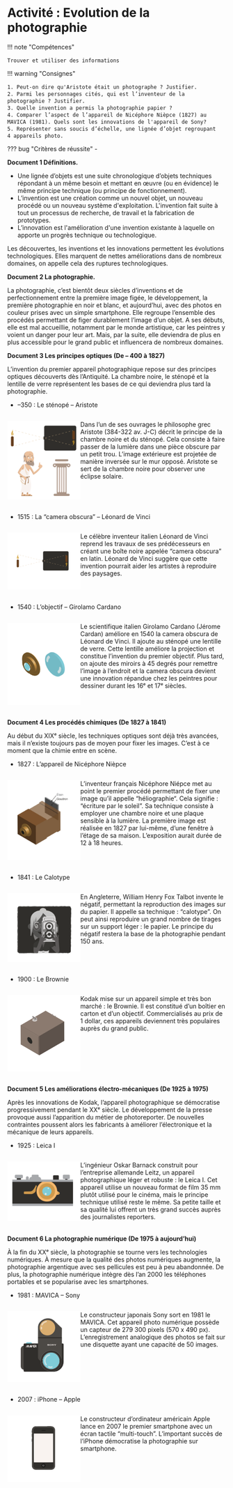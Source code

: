 # Activité : Evolution de la photographie

!!! note "Compétences"

    Trouver et utiliser des informations 
 

!!! warning "Consignes"

    1. Peut-on dire qu'Aristote était un photographe ? Justifier. 
    2. Parmi les personnages cités, qui est l’inventeur de la photographie ? Justifier. 
    3. Quelle invention a permis la photographie papier ? 
    4. Comparer l’aspect de l’appareil de Nicéphore Nièpce (1827) au MAVICA (1981). Quels sont les innovations de l'appareil de Sony? 
    5. Représenter sans soucis d’échelle, une lignée d’objet regroupant 4 appareils photo.
    
??? bug "Critères de réussite"
    - 



**Document 1 Définitions.**

- Une lignée d’objets est une suite chronologique d’objets techniques répondant à un même besoin et mettant en œuvre (ou en évidence) le même principe technique (ou principe de fonctionnement).
- L’invention est une création comme un nouvel objet, un nouveau procédé ou un nouveau système d'exploitation. L'invention fait suite à tout un processus de recherche, de travail et la fabrication de prototypes. 
- L’innovation est l'amélioration d'une invention existante à laquelle on apporte un progrès technique ou technologique.

Les découvertes, les inventions et les innovations permettent les évolutions technologiques. Elles marquent de nettes améliorations dans de nombreux domaines, on appelle cela des ruptures technologiques. 








**Document 2 La photographie.**

La photographie, c’est bientôt deux siècles d’inventions et de perfectionnement entre la première image figée, le développement, la première photographie en noir et blanc, et aujourd’hui, avec des photos en couleur prises avec un simple smartphone. Elle regroupe l’ensemble des procédés permettant de figer durablement l’image d’un objet. 
A ses débuts, elle est mal accueillie, notamment par le monde artistique, car les peintres y voient un danger pour leur art. Mais, par la suite, elle deviendra de plus en plus accessible pour le grand public et influencera de nombreux domaines. 



**Document 3 Les principes optiques (De – 400 à 1827)** 
  
L’invention du premier appareil photographique repose sur des principes optiques découverts dès l’Antiquité. La chambre noire, le sténopé et la lentille de verre représentent les bases de ce qui deviendra plus tard la photographie.

- –350 : Le sténopé – Aristote

<div markdown style="display:flex; flex-direction:row">

<div markdown style="display:flex; flex: 1 1 0; flex-direction:row">


![](pictures/stenope.png)


</div>

<div markdown style="display:flex; flex: 2 1 0; flex-direction:row">


Dans l’un de ses ouvrages le philosophe grec Aristote (384-322 av. J-C) décrit le principe de la chambre noire et du sténopé. Cela consiste à faire passer de la lumière dans une pièce obscure par un petit trou. L’image extérieure est projetée de manière inversée sur le mur opposé. Aristote se sert de la chambre noire pour observer une éclipse solaire.

</div>

</div>


- 1515 : La “camera obscura” – Léonard de Vinci

<div markdown style="display:flex; flex-direction:row">



<div markdown style="display:flex; flex: 1 1 0; flex-direction:row">

![](pictures/cameraOsbcura.png)

</div>

<div markdown style="display:flex; flex: 2 1 0; flex-direction:row">


Le célèbre inventeur italien Léonard de Vinci reprend les travaux de ses prédécesseurs en créant une boîte noire appelée “camera obscura” en latin. Léonard de Vinci suggère que cette invention pourrait aider les artistes à reproduire des paysages.

</div>

</div>

- 1540 : L’objectif – Girolamo Cardano

<div markdown style="display:flex; flex-direction:row">
<div markdown style="display:flex; flex: 1 1 0; flex-direction:row">

![](pictures/objectifCardano.png)


</div>

<div markdown style="display:flex; flex: 2 1 0; flex-direction:row">

Le scientifique italien Girolamo Cardano (Jérome Cardan) améliore en 1540 la camera obscura de Léonard de Vinci. Il ajoute au sténopé une lentille de verre. Cette lentille améliore la projection et constitue l’invention du premier objectif. Plus tard, on ajoute des miroirs à 45 degrés pour remettre l’image à l’endroit et la camera obscura devient une innovation répandue chez les peintres pour dessiner durant les 16ᵉ et 17ᵉ siècles.
</div>

</div>


**Document 4 Les procédés chimiques (De 1827 à 1841)**

Au début du XIXᵉ siècle, les techniques optiques sont déjà très avancées, mais il n’existe toujours pas de moyen pour fixer les images. C’est à ce moment que la chimie entre en scène.

- 1827 : L’appareil de Nicéphore Nièpce

<div markdown style="display:flex; flex-direction:row">

<div markdown style="display:flex; flex: 1 1 0; flex-direction:row">

![](pictures/nicephoreNiepce.png)


</div>

<div markdown style="display:flex; flex: 2 1 0; flex-direction:row">

L’inventeur français Nicéphore Niépce met au point le premier procédé permettant de fixer une image qu’il appelle “héliographie“. Cela signifie : “écriture par le soleil”. Sa technique consiste à employer une chambre noire et une plaque sensible à la lumière. La première image est réalisée en 1827 par lui-même, d’une fenêtre à l’étage de sa maison. L’exposition aurait durée de 12 à 18 heures.

</div>

</div>


- 1841 : Le Calotype 

<div markdown style="display:flex; flex-direction:row">
<div markdown style="display:flex; flex: 1 1 0; flex-direction:row">


![](pictures/calotype.png)


</div>

<div markdown style="display:flex; flex: 2 1 0; flex-direction:row">

En Angleterre, William Henry Fox Talbot invente le négatif, permettant la reproduction des images sur du papier. Il appelle sa technique : “calotype”. On peut ainsi reproduire un grand nombre de tirages sur un support léger : le papier. Le principe du négatif restera la base de la photographie pendant 150 ans.

</div>

</div>


- 1900 : Le Brownie

<div markdown style="display:flex; flex-direction:row">

<div markdown style="display:flex; flex: 1 1 0; flex-direction:row">

![](pictures/brownie.png)


</div>

<div markdown style="display:flex; flex: 2 1 0; flex-direction:row">

Kodak mise sur un appareil simple et très bon marché : le Brownie. Il est constitué d’un boîtier en carton et d’un objectif. Commercialisés au prix de 1 dollar, ces appareils deviennent très populaires auprès du grand public.

</div>

</div>


**Document 5 Les améliorations électro-mécaniques (De 1925 à 1975)**

Après les innovations de Kodak, l’appareil photographique se démocratise progressivement pendant le XXᵉ siècle. Le développement de la presse provoque aussi l’apparition du métier de photoreporter. De nouvelles contraintes poussent alors les fabricants à améliorer l’électronique et la mécanique de leurs appareils.


- 1925 : Leica I

<div markdown style="display:flex; flex-direction:row">

<div markdown style="display:flex; flex: 1 1 0; flex-direction:row">

![](pictures/leicaI.png)


</div>

<div markdown style="display:flex; flex: 2 1 0; flex-direction:row">

L’ingénieur Oskar Barnack construit pour l’entreprise allemande Leitz, un appareil photographique léger et robuste : le Leica I. Cet appareil utilise un nouveau format de film 35 mm plutôt utilisé pour le cinéma, mais le principe technique utilisé reste le même. Sa petite taille et sa qualité lui offrent un très grand succès auprès des journalistes reporters. 

</div>

</div>


**Document 6 La photographie numérique (De 1975 à aujourd’hui)**


À la fin du XXᵉ siècle, la photographie se tourne vers les technologies numériques. À mesure que la qualité des photos numériques augmente, la photographie argentique avec ses pellicules est peu à peu abandonnée. De plus, la photographie numérique intègre dès l’an 2000 les téléphones portables et se popularise avec les smartphones.



- 1981 : MAVICA – Sony

<div markdown style="display:flex; flex-direction:row">

<div markdown style="display:flex; flex: 1 1 0; flex-direction:row">

![](pictures/mavicaI.png)

</div>

<div markdown style="display:flex; flex: 2 1 0; flex-direction:row">

Le constructeur japonais Sony sort en 1981 le MAVICA. Cet appareil photo numérique possède un capteur de 279 300 pixels (570 x 490 px). L’enregistrement analogique des photos se fait sur une disquette ayant une capacité de 50 images.

</div>

</div>

- 2007 : iPhone – Apple

<div markdown style="display:flex; flex-direction:row">

<div markdown style="display:flex; flex: 1 1 0; flex-direction:row">

![](pictures/iphone.png)

</div>

<div markdown style="display:flex; flex: 2 1 0; flex-direction:row">

Le constructeur d’ordinateur américain Apple lance en 2007 le premier smartphone avec un écran tactile “multi-touch”. L’important succès de l’iPhone démocratise la photographie sur smartphone.

</div>

</div>


